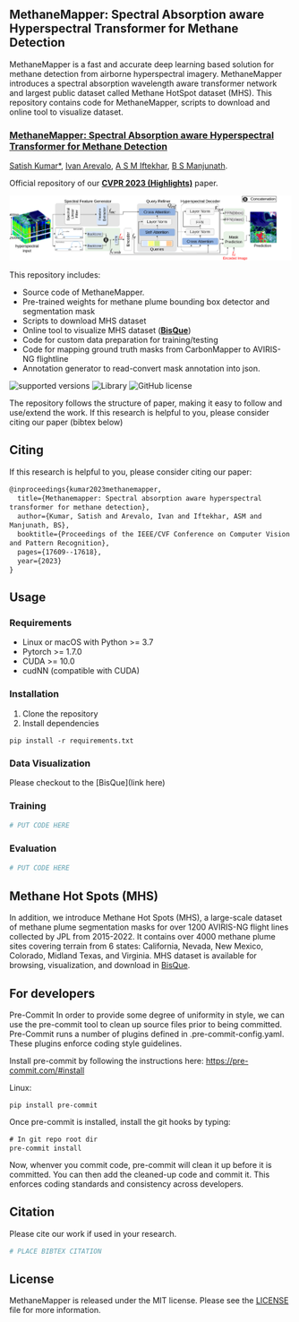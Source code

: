 ## MethaneMapper: Spectral Absorption aware Hyperspectral Transformer for Methane Detection

MethaneMapper is a fast and accurate deep learning based solution for methane detection from airborne hyperspectral imagery. MethaneMapper introduces a spectral absorption wavelength aware transformer network and largest public dataset called Methane HotSpot dataset (MHS). This repository contains code for MethaneMapper, scripts to download and online tool to visualize dataset.

### [**MethaneMapper: Spectral Absorption aware Hyperspectral Transformer for Methane Detection**](https://openaccess.thecvf.com/content/CVPR2023/papers/Kumar_MethaneMapper_Spectral_Absorption_Aware_Hyperspectral_Transformer_for_Methane_Detection_CVPR_2023_paper.pdf)
[Satish Kumar*](https://www.linkedin.com/in/satish-kumar-81912540/), [Ivan Arevalo](), [A S M Iftekhar](), [B S Manjunath](https://vision.ece.ucsb.edu/people/bs-manjunath).

Official repository of our [**CVPR 2023 (Highlights)**](https://openaccess.thecvf.com/content/CVPR2023/papers/Kumar_MethaneMapper_Spectral_Absorption_Aware_Hyperspectral_Transformer_for_Methane_Detection_CVPR_2023_paper.pdf) paper.


![Alt text](./docs/architecture.png)


This repository includes:
* Source code of MethaneMapper.
* Pre-trained weights for methane plume bounding box detector and segmentation mask
* Scripts to download MHS dataset
* Online tool to visualize MHS dataset ([**BisQue**](https://bisque2.ece.ucsb.edu/client_service/view?resource=https://bisque2.ece.ucsb.edu/data_service/00-kKkPJUHK6KJDEVBRfDpmmA))
* Code for custom data preparation for training/testing
* Code for mapping ground truth masks from CarbonMapper to AVIRIS-NG flightline
* Annotation generator to read-convert mask annotation into json.


![supported versions](https://img.shields.io/badge/python-(3.8--3.10)-brightgreen/?style=flat&logo=python&color=green)
![Library](https://img.shields.io/badge/Library-Pytorch-blue)
![GitHub license](https://img.shields.io/cocoapods/l/AFNetworking)


The repository follows the structure of paper, making it easy to follow and use/extend the work. If this research is helpful to you, please consider citing our paper (bibtex below)

## Citing
If this research is helpful to you, please consider citing our paper:
```
@inproceedings{kumar2023methanemapper,
  title={Methanemapper: Spectral absorption aware hyperspectral transformer for methane detection},
  author={Kumar, Satish and Arevalo, Ivan and Iftekhar, ASM and Manjunath, BS},
  booktitle={Proceedings of the IEEE/CVF Conference on Computer Vision and Pattern Recognition},
  pages={17609--17618},
  year={2023}
}
```

## Usage

### Requirements
- Linux or macOS with Python >= 3.7
- Pytorch >= 1.7.0
- CUDA >= 10.0
- cudNN (compatible with CUDA)

### Installation
1. Clone the repository
2. Install dependencies
```
pip install -r requirements.txt
```

### Data Visualization
Please checkout to the [BisQue](link here)

### Training

```bash
# PUT CODE HERE
```

### Evaluation

```bash
# PUT CODE HERE
```

## Methane Hot Spots (MHS)

In addition, we introduce Methane Hot Spots (MHS), a large-scale dataset of methane
plume segmentation masks for over 1200 AVIRIS-NG flight
lines collected by JPL from 2015-2022. It contains over 4000 methane plume
sites covering terrain from 6 states: California, Nevada, New Mexico, Colorado,
Midland Texas, and Virginia. MHS dataset is available for browsing, visualization, and download in [BisQue]().

## For developers
Pre-Commit
In order to provide some degree of uniformity in style, we can use the pre-commit tool to clean up source files prior to being committed. Pre-Commit runs a number of plugins defined in .pre-commit-config.yaml. These plugins enforce coding style guidelines.

Install pre-commit by following the instructions here: https://pre-commit.com/#install

Linux:
```
pip install pre-commit
```

Once pre-commit is installed, install the git hooks by typing:
```
# In git repo root dir
pre-commit install
```
Now, whenver you commit code, pre-commit will clean it up before it is committed. You can then add the cleaned-up code and commit it. This enforces coding standards and consistency across developers.

## Citation
Please cite our work if used in your research.
```bash
# PLACE BIBTEX CITATION
```

## License
MethaneMapper is released under the MIT license. Please see the [LICENSE](./LICENSE) file for more information.
